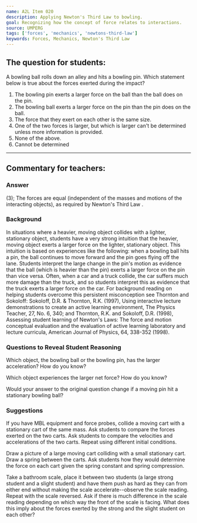 ```yaml
---
name: A2L Item 020
description: Applying Newton's Third Law to bowling.
goal: Recognizing how the concept of force relates to interactions.
source: UMPERG
tags: ['forces', 'mechanics', 'newtons-third-law']
keywords: Forces, Mechanics, Newton's Third Law
---
```


## The question for students:

A bowling ball rolls down an alley and hits a bowling pin. Which
statement below is true about the forces exerted during the impact?

1. The bowling pin exerts a larger force on the ball than the ball does
on the pin.
2. The bowling ball exerts a larger force on the pin than the pin does
on the ball.
3. The force that they exert on each other is the same size.
4. One of the two forces is larger, but which is larger can't be
determined unless more information is provided.
5. None of the above.
6. Cannot be determined

<hr/>

## Commentary for teachers:

### Answer

(3); The forces are equal (independent of the masses and motions of the
interacting objects), as required by Newton's Third Law .

### Background

In situations where a heavier, moving object collides with a lighter,
stationary object, students have a very strong intuition that the
heavier, moving object exerts a larger force on the lighter, stationary
object. This intuition is based on experiences like the following: when
a bowling ball hits a pin, the ball continues to move forward and the
pin goes flying off the lane. Students interpret the large change in the
pin's motion as evidence that the ball (which is heavier than the pin)
exerts a larger force on the pin than vice versa. Often, when a car and
a truck collide, the car suffers much more damage than the truck, and so
students interpret this as evidence that the truck exerts a larger force
on the car.  For background reading on helping students overcome this
persistent misconception  see Thornton and Sokoloff: Sokoloff, D.R.
&amp; Thornton, R.K. (1997), Using interactive lecture demonstrations to
create an active learning environment, The Physics Teacher, 27, No. 6,
340; and Thornton, R.K. and Sokoloff, D.R. (1998), Assessing student
learning of Newton's Laws: The force and motion conceptual evaluation
and the evaluation of active learning laboratory and lecture curricula,
American Journal of Physics, 64, 338-352 (1998).

### Questions to Reveal Student Reasoning

Which object, the bowling ball or the bowling pin, has the larger
acceleration? How do you know?

Which object experiences the larger net force? How do you know?

Would your answer to the original question change if a moving pin hit a
stationary bowling ball?

### Suggestions

If you have MBL equipment and force probes, collide a moving cart with a
stationary cart of the same mass. Ask students to compare the forces
exerted on the two carts. Ask students to compare the velocities and
accelerations of the two carts.  Repeat using different initial
conditions.

Draw a picture of a large moving cart colliding with a small stationary
cart. Draw a spring between the carts. Ask students how they would
determine the force on each cart given the spring constant and spring
compression.

Take a bathroom scale, place it between two students (a large strong
student and a slight student) and have them push as hard as they can
from either end without making the scale accelerate--observe the scale
reading.  Repeat with the scale reversed.  Ask if there is much
difference in the scale reading depending on which way the front of the
scale is facing.  What does this imply about the forces exerted by the
strong and the slight student on each other?
